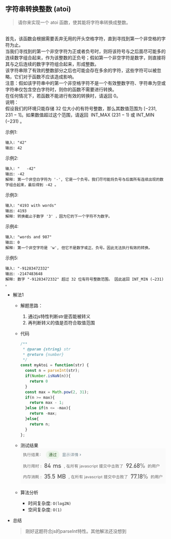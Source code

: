 ## 字符串转换整数 (atoi)

> 请你来实现一个 atoi 函数，使其能将字符串转换成整数。
  <br/>
  首先，该函数会根据需要丢弃无用的开头空格字符，直到寻找到第一个非空格的字符为止。
   <br/>
  当我们寻找到的第一个非空字符为正或者负号时，则将该符号与之后面尽可能多的连续数字组合起来，作为该整数的正负号；假如第一个非空字符是数字，则直接将其与之后连续的数字字符组合起来，形成整数。
   <br/>
  该字符串除了有效的整数部分之后也可能会存在多余的字符，这些字符可以被忽略，它们对于函数不应该造成影响。
   <br/>
  注意：假如该字符串中的第一个非空格字符不是一个有效整数字符、字符串为空或字符串仅包含空白字符时，则你的函数不需要进行转换。
   <br/>
  在任何情况下，若函数不能进行有效的转换时，请返回 0。
   <br/>
  说明：
   <br/>
  假设我们的环境只能存储 32 位大小的有符号整数，那么其数值范围为 [−231,  231 − 1]。如果数值超过这个范围，请返回  INT_MAX (231 − 1) 或 INT_MIN (−231) 。

示例1:
```text
输入: "42"
输出: 42
```

示例2:
```text
输入: "   -42"
输出: -42
解释: 第一个非空白字符为 '-', 它是一个负号。我们尽可能将负号与后面所有连续出现的数字组合起来，最后得到 -42 。
```

示例3:
```text
输入: "4193 with words"
输出: 4193
解释: 转换截止于数字 '3' ，因为它的下一个字符不为数字。
```

示例4:
```text
输入: "words and 987"
输出: 0
解释: 第一个非空字符是 'w', 但它不是数字或正、负号。因此无法执行有效的转换。
```

示例5:
```text
输入: "-91283472332"
输出: -2147483648
解释: 数字 "-91283472332" 超过 32 位有符号整数范围。 因此返回 INT_MIN (−231) 。
```

- 解法1
  - 解题思路：
    1. 通过js特性判断str是否能被转义
    2. 再判断转义的值是否符合取值范围
    
  - 代码
    ```javascript
    /**
     * @param {string} str
     * @return {number}
     */
    const myAtoi = function(str) {
      const n = parseInt(str);
      if(Number.isNaN(n)){
        return 0
      }
      const max = Math.pow(2, 31);
      if(n >= max){
        return max - 1;
      }else if(n <= -max){
        return -max;
      }else{
        return n;
      }
    };
    ```
  - 测试结果
  ![](result8-1.jpg)
  
  - 算法分析
    - 时间复杂度: `O(log2N)`
    - 空间复杂度: `O(1)`
    
- 总结
  > 刚好这题符合js的parseInt特性。其他解法还没想到